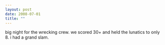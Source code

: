 ```yaml
---
layout: post
date: 2008-07-01
title: ""
---
```

big night for the wrecking crew. we scored 30+ and held the lunatics to only 8. i had a grand slam.